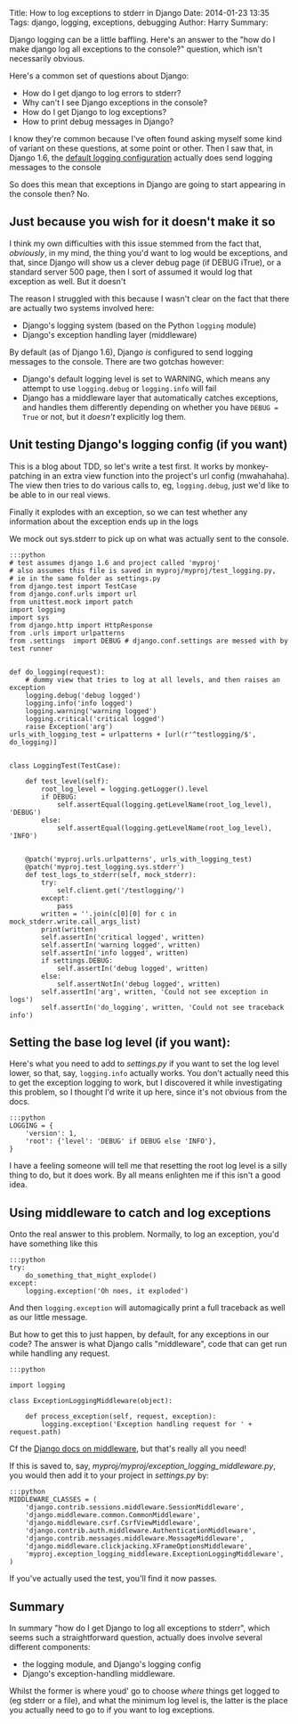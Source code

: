 Title: How to log exceptions to stderr in Django
Date: 2014-01-23 13:35
Tags: django, logging, exceptions, debugging
Author: Harry
Summary: <p>Django logging can be a little baffling.  Here's an answer to the "how do I make django log all exceptions to the console?" question, which isn't necessarily obvious.</p>


Here's a common set of questions about Django:

* How do I get django to log errors to stderr?
* Why can't I see Django exceptions in the console?
* How do I get Django to log exceptions?
* How to print debug messages in Django?

I know they're common because I've often found asking myself some kind of variant
on these questions, at some point or other.  Then I saw that, in Django 1.6, the
[default logging configuration](https://docs.djangoproject.com/en/1.6/topics/logging/#django-s-default-logging-configuration) actually does send logging messages to the console

So does this mean that exceptions in Django are going to start appearing in the console
then?  No.

## Just because you wish for it doesn't make it so

I think my own difficulties with this issue stemmed from the fact that,
*obviously*, in my mind, the thing you'd want to log would be exceptions, and
that, since Django will show us a clever debug page (if DEBUG iTrue), or a 
standard server 500 page, then I sort of assumed it would log that exception
as well. But it doesn't


The reason I struggled with this because I wasn't clear on the fact that there are
actually two systems involved here:

* Django's logging system (based on the Python `logging` module)
* Django's exception handling layer (middleware)

By default (as of Django 1.6), Django *is* configured to send logging messages to
the console.  There are two gotchas however:

* Django's default logging level is set to WARNING, which means any attempt to use
`logging.debug` or `logging.info` will fail
* Django has a middleware layer that automatically catches exceptions, and handles
them differently depending on whether you have `DEBUG = True` or not, but it 
*doesn't* explicitly log them.


## Unit testing Django's logging config (if you want)

This is a blog about TDD, so let's write a test first.  It works by monkey-patching
in an extra view function into the project's url config (mwahahaha). The view then
tries to do various calls to, eg, `logging.debug`, just we'd like to be able to in 
our real views.

Finally it explodes with an exception, so we can test whether any information about
the exception ends up in the logs

We mock out sys.stderr to pick up on what was actually sent to the console.


    :::python
    # test assumes django 1.6 and project called 'myproj'
    # also assumes this file is saved in myproj/myproj/test_logging.py,
    # ie in the same folder as settings.py
    from django.test import TestCase
    from django.conf.urls import url
    from unittest.mock import patch
    import logging
    import sys
    from django.http import HttpResponse
    from .urls import urlpatterns
    from .settings  import DEBUG # django.conf.settings are messed with by test runner


    def do_logging(request):
        # dummy view that tries to log at all levels, and then raises an exception
        logging.debug('debug logged')
        logging.info('info logged')
        logging.warning('warning logged')
        logging.critical('critical logged')
        raise Exception('arg')
    urls_with_logging_test = urlpatterns + [url(r'^testlogging/$', do_logging)]


    class LoggingTest(TestCase):

        def test_level(self):
            root_log_level = logging.getLogger().level
            if DEBUG:
                self.assertEqual(logging.getLevelName(root_log_level), 'DEBUG')
            else:
                self.assertEqual(logging.getLevelName(root_log_level), 'INFO')


        @patch('myproj.urls.urlpatterns', urls_with_logging_test)
        @patch('myproj.test_logging.sys.stderr')
        def test_logs_to_stderr(self, mock_stderr):
            try:
                self.client.get('/testlogging/')
            except:
                pass
            written = ''.join(c[0][0] for c in mock_stderr.write.call_args_list)
            print(written)
            self.assertIn('critical logged', written)
            self.assertIn('warning logged', written)
            self.assertIn('info logged', written)
            if settings.DEBUG:
                self.assertIn('debug logged', written)
            else:
                self.assertNotIn('debug logged', written)
            self.assertIn('arg', written, 'Could not see exception in logs')
            self.assertIn('do_logging', written, 'Could not see traceback info')



## Setting the base log level (if you want):

Here's what you need to add to *settings.py* if you want to set the log
level lower, so that, say, `logging.info` actually works.  You don't actually
need this to get the exception logging to work, but I discovered it while 
investigating this problem, so I thought I'd write it up here, since it's 
not obvious from the docs.

    :::python
    LOGGING = {
        'version': 1,
        'root': {'level': 'DEBUG' if DEBUG else 'INFO'},
    }

I have a feeling someone will tell me that resetting the root log level is a 
silly thing to do, but it does work.  By all means enlighten me if this isn't
a good idea.

## Using middleware to catch and log exceptions

Onto the real answer to this problem. Normally, to log an exception, you'd have
something like this

    :::python
    try:
        do_something_that_might_explode()
    except:
        logging.exception('Oh noes, it exploded')

And then `logging.exception` will automagically print a full traceback as well
as our little message.

But how to get this to just happen, by default, for any exceptions in our code?
The answer is what Django calls "middleware", code that can get run while handling
any request.


    :::python

    import logging

    class ExceptionLoggingMiddleware(object):

        def process_exception(self, request, exception):
            logging.exception('Exception handling request for ' + request.path)

Cf the [Django docs on
middleware](https://docs.djangoproject.com/en/1.6/topics/http/middleware/#process-exception),
but that's really all you need!

If this is saved to, say, *myproj/myproj/exception_logging_middleware.py*, you would
then add it to your project in *settings.py* by:


    :::python
    MIDDLEWARE_CLASSES = (
        'django.contrib.sessions.middleware.SessionMiddleware',
        'django.middleware.common.CommonMiddleware',
        'django.middleware.csrf.CsrfViewMiddleware',
        'django.contrib.auth.middleware.AuthenticationMiddleware',
        'django.contrib.messages.middleware.MessageMiddleware',
        'django.middleware.clickjacking.XFrameOptionsMiddleware',
        'myproj.exception_logging_middleware.ExceptionLoggingMiddleware',
    )

If you've actually used the test, you'll find it now passes.

## Summary

In summary "how do I get Django to log all exceptions to stderr", which seems such
a straightforward question, actually does involve several different components:

* the logging module, and Django's logging config
* Django's exception-handling middleware.

Whilst the former is where youd' go to choose *where* things get logged to
(eg stderr or a file), and what the minimum log level is, the latter is the
place you actually need to go to if you want to log exceptions. 

